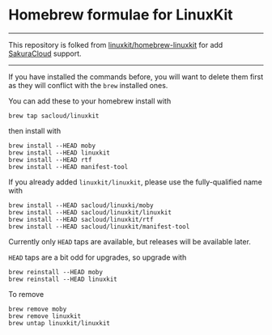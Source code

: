 # Homebrew formulae for LinuxKit

---

This repository is folked from [linuxkit/homebrew-linuxkit](https://linuxkit/homebrew-linuxkit) for add [SakuraCloud](https://cloud.sakura.ad.jp/) support.

---

If you have installed the commands before, you will want to delete
them first as they will conflict with the `brew` installed ones.


You can add these to your homebrew install with
```
brew tap sacloud/linuxkit
```
then install with
```
brew install --HEAD moby
brew install --HEAD linuxkit
brew install --HEAD rtf
brew install --HEAD manifest-tool
```

If you already added `linuxkit/linuxkit`, please use the fully-qualified name with
```
brew install --HEAD sacloud/linuxki/moby
brew install --HEAD sacloud/linuxkit/linuxkit
brew install --HEAD sacloud/linuxkit/rtf
brew install --HEAD sacloud/linuxkit/manifest-tool
```

Currently only `HEAD` taps are available, but releases will be available later.

`HEAD` taps are a bit odd for upgrades, so upgrade with
```
brew reinstall --HEAD moby
brew reinstall --HEAD linuxkit
```

To remove
```
brew remove moby
brew remove linuxkit
brew untap linuxkit/linuxkit
```
